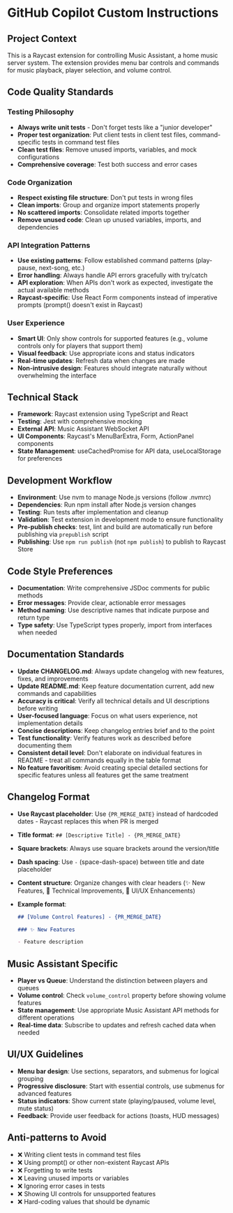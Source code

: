 # GitHub Copilot Custom Instructions

## Project Context

This is a Raycast extension for controlling Music Assistant, a home music server system. The extension provides menu bar controls and commands for music playback, player selection, and volume control.

## Code Quality Standards

### Testing Philosophy

- **Always write unit tests** - Don't forget tests like a "junior developer"
- **Proper test organization**: Put client tests in client test files, command-specific tests in command test files
- **Clean test files**: Remove unused imports, variables, and mock configurations
- **Comprehensive coverage**: Test both success and error cases

### Code Organization

- **Respect existing file structure**: Don't put tests in wrong files
- **Clean imports**: Group and organize import statements properly
- **No scattered imports**: Consolidate related imports together
- **Remove unused code**: Clean up unused variables, imports, and dependencies

### API Integration Patterns

- **Use existing patterns**: Follow established command patterns (play-pause, next-song, etc.)
- **Error handling**: Always handle API errors gracefully with try/catch
- **API exploration**: When APIs don't work as expected, investigate the actual available methods
- **Raycast-specific**: Use React Form components instead of imperative prompts (prompt() doesn't exist in Raycast)

### User Experience

- **Smart UI**: Only show controls for supported features (e.g., volume controls only for players that support them)
- **Visual feedback**: Use appropriate icons and status indicators
- **Real-time updates**: Refresh data when changes are made
- **Non-intrusive design**: Features should integrate naturally without overwhelming the interface

## Technical Stack

- **Framework**: Raycast extension using TypeScript and React
- **Testing**: Jest with comprehensive mocking
- **External API**: Music Assistant WebSocket API
- **UI Components**: Raycast's MenuBarExtra, Form, ActionPanel components
- **State Management**: useCachedPromise for API data, useLocalStorage for preferences

## Development Workflow

- **Environment**: Use nvm to manage Node.js versions (follow .nvmrc)
- **Dependencies**: Run npm install after Node.js version changes
- **Testing**: Run tests after implementation and cleanup
- **Validation**: Test extension in development mode to ensure functionality
- **Pre-publish checks**: test, lint and build are automatically run before publishing via `prepublish` script
- **Publishing**: Use `npm run publish` (not `npm publish`) to publish to Raycast Store

## Code Style Preferences

- **Documentation**: Write comprehensive JSDoc comments for public methods
- **Error messages**: Provide clear, actionable error messages
- **Method naming**: Use descriptive names that indicate purpose and return type
- **Type safety**: Use TypeScript types properly, import from interfaces when needed

## Documentation Standards

- **Update CHANGELOG.md**: Always update changelog with new features, fixes, and improvements
- **Update README.md**: Keep feature documentation current, add new commands and capabilities
- **Accuracy is critical**: Verify all technical details and UI descriptions before writing
- **User-focused language**: Focus on what users experience, not implementation details
- **Concise descriptions**: Keep changelog entries brief and to the point
- **Test functionality**: Verify features work as described before documenting them
- **Consistent detail level**: Don't elaborate on individual features in README - treat all commands equally in the table format
- **No feature favoritism**: Avoid creating special detailed sections for specific features unless all features get the same treatment

## Changelog Format

- **Use Raycast placeholder**: Use `{PR_MERGE_DATE}` instead of hardcoded dates - Raycast replaces this when PR is merged
- **Title format**: `## [Descriptive Title] - {PR_MERGE_DATE}`
- **Square brackets**: Always use square brackets around the version/title
- **Dash spacing**: Use `-` (space-dash-space) between title and date placeholder
- **Content structure**: Organize changes with clear headers (✨ New Features, 🔧 Technical Improvements, 🎨 UI/UX Enhancements)
- **Example format**:

  ```markdown
  ## [Volume Control Features] - {PR_MERGE_DATE}

  ### ✨ New Features

  - Feature description
  ```

## Music Assistant Specific

- **Player vs Queue**: Understand the distinction between players and queues
- **Volume control**: Check `volume_control` property before showing volume features
- **State management**: Use appropriate Music Assistant API methods for different operations
- **Real-time data**: Subscribe to updates and refresh cached data when needed

## UI/UX Guidelines

- **Menu bar design**: Use sections, separators, and submenus for logical grouping
- **Progressive disclosure**: Start with essential controls, use submenus for advanced features
- **Status indicators**: Show current state (playing/paused, volume level, mute status)
- **Feedback**: Provide user feedback for actions (toasts, HUD messages)

## Anti-patterns to Avoid

- ❌ Writing client tests in command test files
- ❌ Using prompt() or other non-existent Raycast APIs
- ❌ Forgetting to write tests
- ❌ Leaving unused imports or variables
- ❌ Ignoring error cases in tests
- ❌ Showing UI controls for unsupported features
- ❌ Hard-coding values that should be dynamic
